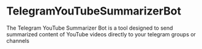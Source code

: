 # TelegramYouTubeSummarizerBot
The Telegram YouTube Summarizer Bot is a tool designed to send summarized content of YouTube videos directly to your telegram groups or channels
